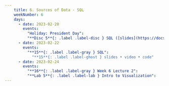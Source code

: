 ```yaml
---
    title: 6. Sources of Data - SQL
    weekNumber: 6
    days:
      - date: 2023-02-20
        events:
          "Holiday: President Day":
          "**Disc 5**{: .label .label-disc } SQL ([slides](https://docs.google.com/presentation/d/1D1BfjNRbeL97p4fC4GxHpTqrMc7bskMPpd-57PoSceM/edit?usp=sharing)) (video)":
      - date: 2023-02-22
        events:
          "**15**{: .label .label-gray } SQL":
            "**15**{: .label .label-ghost } slides • video • code"
      - date: 2023-02-24
        events:
          "**16**{: .label .label-gray } Week 6 Lecture 2":
          "**Lab 5**{: .label .label-lab } Intro to Visualization":         
---
```


